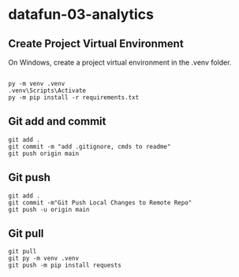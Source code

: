 # datafun-03-analytics

## Create Project Virtual Environment

On Windows, create a project virtual environment in the .venv folder. 

```shell

py -m venv .venv
.venv\Scripts\Activate
py -m pip install -r requirements.txt

```

## Git add and commit 

```shell
git add .
git commit -m "add .gitignore, cmds to readme"
git push origin main
```

## Git push
```shell
git add .
git commit -m"Git Push Local Changes to Remote Repo"
git push -u origin main
```
## Git pull
```shell
git pull
git py -m venv .venv
git push -m pip install requests
```